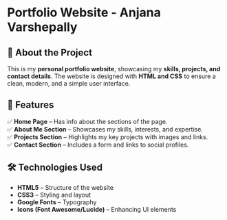# **Portfolio Website - Anjana Varshepally**  

## 🚀 About the Project  
<p>This is my <b>personal portfolio website</b>, showcasing my <b>skills, projects, and contact details</b>. The website is designed with <b>HTML and CSS</b> to ensure a clean, modern, and a simple user interface.</p>  

## 🎨 Features  
✅ <b>Home Page</b> – Has info about the sections of the page.  
✅ <b>About Me Section</b> – Showcases my skills, interests, and expertise.  
✅ <b>Projects Section</b> – Highlights my key projects with images and links.  
✅ <b>Contact Section</b> – Includes a form and links to social profiles.  

## 🛠️ Technologies Used  
- <b>HTML5</b> – Structure of the website  
- <b>CSS3</b> – Styling and layout  
- <b>Google Fonts</b> – Typography  
- <b>Icons (Font Awesome/Lucide)</b> – Enhancing UI elements  



